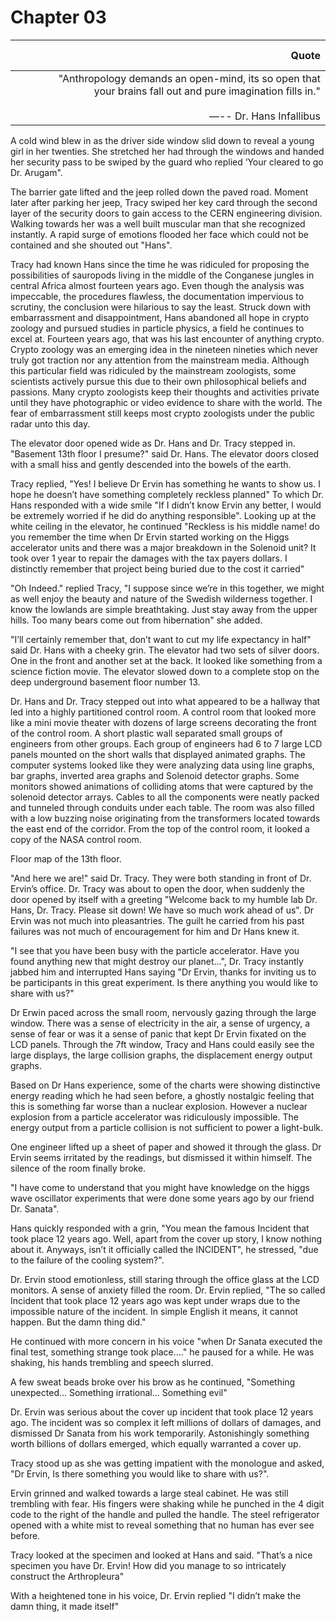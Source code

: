 # Chapter 03

| <font color=#fff>----</font> | Quote |
|-------:|------------:|
| <br/> | "Anthropology demands an open-mind, its so open that your brains fall out and pure imagination fills in."<br/><br/> ―-- Dr. Hans Infallibus|

A cold wind blew in as the driver side window slid down to reveal a young girl in her twenties. She stretched her had through the windows and handed her security pass to be swiped by the guard who replied ‘Your cleared to go Dr. Arugam".

The barrier gate lifted and the jeep rolled down the paved road. Moment later after parking her jeep, Tracy swiped her key card through the second layer of the security doors to gain access to the CERN engineering division. Walking towards her was a well built muscular man that she recognized instantly. A rapid surge of emotions flooded her face which could not be contained and she shouted out "Hans".  

Tracy had known Hans since the time he was ridiculed for proposing the possibilities of sauropods living in the middle of the Conganese jungles in central Africa almost fourteen years ago. Even though the analysis was impeccable, the procedures flawless, the documentation impervious to scrutiny, the conclusion were hilarious to say the least. Struck down with embarrassment and disappointment, Hans abandoned all hope in crypto zoology and pursued studies in particle physics, a field he continues to excel at. Fourteen years ago, that was his last encounter of anything crypto. Crypto zoology was an emerging idea in the nineteen nineties which never truly got traction nor any attention from the mainstream media. Although this particular field was ridiculed by the mainstream zoologists, some scientists actively pursue this due to their own philosophical beliefs and passions. Many crypto zoologists keep their thoughts and activities private until they have photographic or video evidence to share with the world. The fear of embarrassment still keeps most crypto zoologists under the public radar unto this day.

The elevator door opened wide as Dr. Hans and Dr. Tracy stepped in. "Basement 13th floor I presume?" said Dr. Hans. The elevator doors closed with a small hiss and gently descended into the bowels of the earth. 

Tracy replied, "Yes! I believe Dr Ervin has something he wants to show us. I hope he doesn’t have something completely reckless planned" To which Dr. Hans responded with a wide smile 
   "If I didn’t know Ervin any better, I would be extremely worried if he did do anything responsible". Looking up at the white ceiling in the elevator, he continued "Reckless is his middle name! do you remember the time when Dr Ervin started working on the Higgs accelerator units and there was a major breakdown in the Solenoid unit? It took over 1 year to repair the damages with the tax payers dollars. I distinctly remember that project being buried due to the cost it carried"

"Oh Indeed." replied Tracy, "I suppose since we’re in this together, we might as well enjoy the beauty and nature of the Swedish wilderness together. I know the lowlands are simple breathtaking. Just stay away from the upper hills. Too many bears come out from hibernation" she added. 

"I’ll certainly remember that, don’t want to cut my life expectancy in half" said Dr. Hans with a cheeky grin. The elevator had two sets of silver doors. One in the front and another set at the back. It looked like something from a science fiction movie. The elevator slowed down to a complete stop on the deep underground basement floor number 13.

Dr. Hans and Dr. Tracy stepped out into what appeared to be a hallway that led into a highly partitioned control room. A control room that looked more like a mini movie theater with dozens of large screens decorating the front of the control room. A short plastic wall separated small groups of engineers from other groups. Each group of engineers had 6 to 7 large LCD panels mounted on the short walls that displayed animated graphs. The computer systems looked like they were analyzing data using line graphs, bar graphs, inverted area graphs and Solenoid detector graphs. Some monitors showed animations of colliding atoms that were captured by the solenoid detector arrays. Cables to all the components were neatly packed and tunneled through conduits under each table. The room was also filled with a low buzzing noise originating from the transformers located towards the east end of the corridor. From the top of the control room, it looked a copy of the NASA control room.

Floor map of the 13th floor.





"And here we are!" said Dr. Tracy. They were both standing in front of Dr. Ervin’s office. Dr. Tracy was about to open the door, when suddenly the door opened by itself with a greeting "Welcome back to my humble lab Dr. Hans, Dr. Tracy. Please sit down! We have so much work ahead of us". Dr Ervin was not much into pleasantries. The guilt he carried from his past failures was not much of encouragement for him and Dr Hans knew it.

"I see that you have been busy with the particle accelerator. Have you found anything new that might destroy our planet...", Dr. Tracy instantly jabbed him and interrupted Hans saying 
"Dr Ervin, thanks for inviting us to be participants in this great experiment. Is there anything you would like to share with us?"

Dr Erwin paced across the small room, nervously gazing through the large window. There was a sense of electricity in the air, a sense of urgency, a sense of fear or was it a sense of panic that kept Dr Ervin fixated on the LCD panels. Through the 7ft window, Tracy and Hans could easily see the large displays, the large collision graphs, the displacement energy output graphs. 

Based on Dr Hans experience, some of the charts were showing distinctive energy reading which he had seen before, a ghostly nostalgic feeling that this is something far worse than a nuclear explosion. However a nuclear explosion from a particle accelerator was ridiculously impossible. The energy output from a particle collision is not sufficient to power a light-bulk. 

One engineer lifted up a sheet of paper and showed it through the glass. Dr Ervin seems irritated by the readings, but dismissed it within himself. The silence of the room finally broke.

  "I have come to understand that you might have knowledge on the higgs wave oscillator experiments that were done some years ago by our friend Dr. Sanata".

Hans quickly responded with a grin, "You mean the famous Incident that took place 12 years ago. Well, apart from the cover up story, I know nothing about it. Anyways, isn’t it officially called the INCIDENT", he stressed, "due to the failure of the cooling system?".

Dr. Ervin stood emotionless, still staring through the office glass at the LCD monitors. A sense of anxiety filled the room. Dr. Ervin replied,
"The so called Incident that took place 12 years ago was kept under wraps due to the impossible nature of the incident. In simple English it means, it cannot happen. But the damn thing did."

He continued with more concern in his voice "when Dr Sanata executed the final test, something strange took place…." he paused for a while. He was shaking, his hands trembling and speech slurred.

A few sweat beads broke over his brow as he continued,
"Something unexpected… Something irrational… Something evil"

Dr. Ervin was serious about the cover up incident that took place 12 years ago. The incident was so complex it left millions of dollars of damages, and dismissed Dr Sanata from his work temporarily. Astonishingly something worth billions of dollars emerged, which equally warranted a cover up.

Tracy stood up as she was getting impatient with the monologue and asked, "Dr Ervin, Is there something you would like to share with us?".

Ervin grinned and walked towards a large steal cabinet. He was still trembling with fear. His fingers were shaking while he punched in the 4 digit code to the right of the handle and pulled the handle. The steel refrigerator opened with a white mist to reveal something that no human has ever see before. 

Tracy looked at the specimen and looked at Hans and said. "That’s a nice specimen you have Dr. Ervin! How did you manage to so intricately construct the Arthropleura"

With a heightened tone in his voice, Dr. Ervin replied "I didn’t make the damn thing, it made itself"

